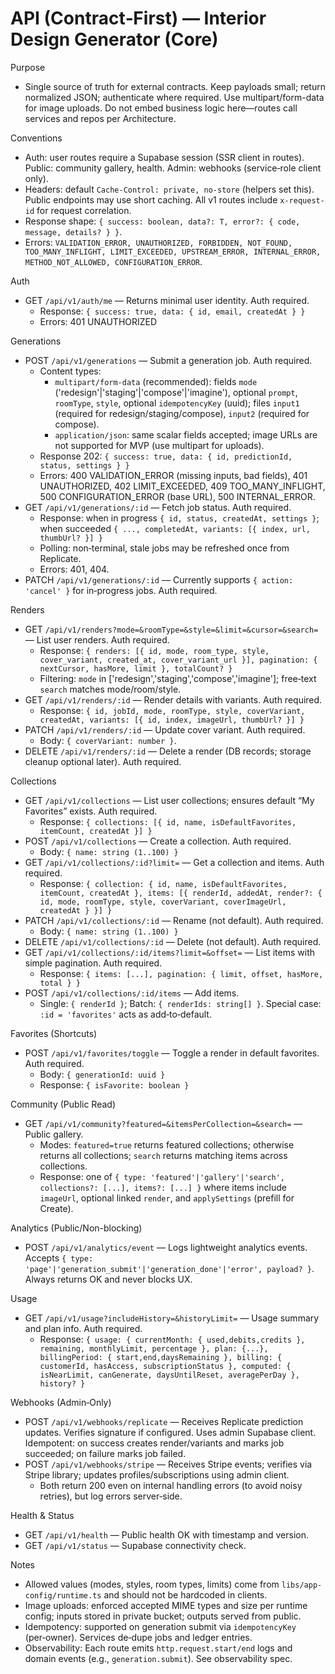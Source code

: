 # API (Contract‑First) — Interior Design Generator (Core)

Purpose
- Single source of truth for external contracts. Keep payloads small; return normalized JSON; authenticate where required. Use multipart/form-data for image uploads. Do not embed business logic here—routes call services and repos per Architecture.

Conventions
- Auth: user routes require a Supabase session (SSR client in routes). Public: community gallery, health. Admin: webhooks (service‑role client only).
- Headers: default `Cache-Control: private, no-store` (helpers set this). Public endpoints may use short caching. All v1 routes include `x-request-id` for request correlation.
- Response shape: `{ success: boolean, data?: T, error?: { code, message, details? } }`.
- Errors: `VALIDATION_ERROR, UNAUTHORIZED, FORBIDDEN, NOT_FOUND, TOO_MANY_INFLIGHT, LIMIT_EXCEEDED, UPSTREAM_ERROR, INTERNAL_ERROR, METHOD_NOT_ALLOWED, CONFIGURATION_ERROR`.

Auth
- GET `/api/v1/auth/me` — Returns minimal user identity. Auth required.
  - Response: `{ success: true, data: { id, email, createdAt } }`
  - Errors: 401 UNAUTHORIZED

Generations
- POST `/api/v1/generations` — Submit a generation job. Auth required.
  - Content types:
    - `multipart/form-data` (recommended): fields `mode` ('redesign'|'staging'|'compose'|'imagine'), optional `prompt`, `roomType`, `style`, optional `idempotencyKey` (uuid); files `input1` (required for redesign/staging/compose), `input2` (required for compose).
    - `application/json`: same scalar fields accepted; image URLs are not supported for MVP (use multipart for uploads).
  - Response 202: `{ success: true, data: { id, predictionId, status, settings } }`
  - Errors: 400 VALIDATION_ERROR (missing inputs, bad fields), 401 UNAUTHORIZED, 402 LIMIT_EXCEEDED, 409 TOO_MANY_INFLIGHT, 500 CONFIGURATION_ERROR (base URL), 500 INTERNAL_ERROR.
- GET `/api/v1/generations/:id` — Fetch job status. Auth required.
  - Response: when in progress `{ id, status, createdAt, settings }`; when succeeded `{ ..., completedAt, variants: [{ index, url, thumbUrl? }] }`
  - Polling: non‑terminal, stale jobs may be refreshed once from Replicate.
  - Errors: 401, 404.
- PATCH `/api/v1/generations/:id` — Currently supports `{ action: 'cancel' }` for in‑progress jobs. Auth required.

Renders
- GET `/api/v1/renders?mode=&roomType=&style=&limit=&cursor=&search=` — List user renders. Auth required.
  - Response: `{ renders: [{ id, mode, room_type, style, cover_variant, created_at, cover_variant_url }], pagination: { nextCursor, hasMore, limit }, totalCount? }`
  - Filtering: `mode` in ['redesign','staging','compose','imagine']; free‑text `search` matches mode/room/style.
- GET `/api/v1/renders/:id` — Render details with variants. Auth required.
  - Response: `{ id, jobId, mode, roomType, style, coverVariant, createdAt, variants: [{ id, index, imageUrl, thumbUrl? }] }`
- PATCH `/api/v1/renders/:id` — Update cover variant. Auth required.
  - Body: `{ coverVariant: number }`.
- DELETE `/api/v1/renders/:id` — Delete a render (DB records; storage cleanup optional later). Auth required.

Collections
- GET `/api/v1/collections` — List user collections; ensures default “My Favorites” exists. Auth required.
  - Response: `{ collections: [{ id, name, isDefaultFavorites, itemCount, createdAt }] }`
- POST `/api/v1/collections` — Create a collection. Auth required.
  - Body: `{ name: string (1..100) }`
- GET `/api/v1/collections/:id?limit=` — Get a collection and items. Auth required.
  - Response: `{ collection: { id, name, isDefaultFavorites, itemCount, createdAt }, items: [{ renderId, addedAt, render?: { id, mode, roomType, style, coverVariant, coverImageUrl, createdAt } }] }`
- PATCH `/api/v1/collections/:id` — Rename (not default). Auth required.
  - Body: `{ name: string (1..100) }`
- DELETE `/api/v1/collections/:id` — Delete (not default). Auth required.
- GET `/api/v1/collections/:id/items?limit=&offset=` — List items with simple pagination. Auth required.
  - Response: `{ items: [...], pagination: { limit, offset, hasMore, total } }`
- POST `/api/v1/collections/:id/items` — Add items.
  - Single: `{ renderId }`; Batch: `{ renderIds: string[] }`. Special case: `:id = 'favorites'` acts as add‑to‑default.

Favorites (Shortcuts)
- POST `/api/v1/favorites/toggle` — Toggle a render in default favorites. Auth required.
  - Body: `{ generationId: uuid }`
  - Response: `{ isFavorite: boolean }`

Community (Public Read)
- GET `/api/v1/community?featured=&itemsPerCollection=&search=` — Public gallery.
  - Modes: `featured=true` returns featured collections; otherwise returns all collections; `search` returns matching items across collections.
  - Response: one of `{ type: 'featured'|'gallery'|'search', collections?: [...], items?: [...] }` where items include `imageUrl`, optional linked `render`, and `applySettings` (prefill for Create).

Analytics (Public/Non-blocking)
- POST `/api/v1/analytics/event` — Logs lightweight analytics events. Accepts `{ type: 'page'|'generation_submit'|'generation_done'|'error', payload? }`. Always returns OK and never blocks UX.

Usage
- GET `/api/v1/usage?includeHistory=&historyLimit=` — Usage summary and plan info. Auth required.
  - Response: `{ usage: { currentMonth: { used,debits,credits }, remaining, monthlyLimit, percentage }, plan: {...}, billingPeriod: { start,end,daysRemaining }, billing: { customerId, hasAccess, subscriptionStatus }, computed: { isNearLimit, canGenerate, daysUntilReset, averagePerDay }, history? }`

Webhooks (Admin‑Only)
- POST `/api/v1/webhooks/replicate` — Receives Replicate prediction updates. Verifies signature if configured. Uses admin Supabase client. Idempotent: on success creates render/variants and marks job succeeded; on failure marks job failed.
- POST `/api/v1/webhooks/stripe` — Receives Stripe events; verifies via Stripe library; updates profiles/subscriptions using admin client.
  - Both return 200 even on internal handling errors (to avoid noisy retries), but log errors server‑side.

Health & Status
- GET `/api/v1/health` — Public health OK with timestamp and version.
- GET `/api/v1/status` — Supabase connectivity check.

Notes
- Allowed values (modes, styles, room types, limits) come from `libs/app-config/runtime.ts` and should not be hardcoded in clients.
- Image uploads: enforced accepted MIME types and size per runtime config; inputs stored in private bucket; outputs served from public.
- Idempotency: supported on generation submit via `idempotencyKey` (per‑owner). Services de‑dupe jobs and ledger entries.
- Observability: Each route emits `http.request.start/end` logs and domain events (e.g., `generation.submit`). See observability spec.
